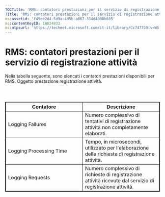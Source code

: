 ```yaml
---
TOCTitle: 'RMS: contatori prestazioni per il servizio di registrazione attività'
Title: 'RMS: contatori prestazioni per il servizio di registrazione attività'
ms:assetid: 'f49ee2d4-5d9a-4d5b-a867-334d4008b605'
ms:contentKeyID: 18824833
ms:mtpsurl: 'https://technet.microsoft.com/it-it/library/Cc747739(v=WS.10)'
---
```


RMS: contatori prestazioni per il servizio di registrazione attività
====================================================================

Nella tabella seguente, sono elencati i contatori prestazioni disponibili per RMS. Oggetto prestazione registrazione attività.

###  

 
<table style="border:1px solid black;">
<colgroup>
<col width="50%" />
<col width="50%" />
</colgroup>
<thead>
<tr class="header">
<th style="border:1px solid black;" >Contatore</th>
<th style="border:1px solid black;" >Descrizione</th>
</tr>
</thead>
<tbody>
<tr class="odd">
<td style="border:1px solid black;">Logging Failures</td>
<td style="border:1px solid black;">Numero complessivo di tentativi di registrazione attività non completamente elaborati.</td>
</tr>
<tr class="even">
<td style="border:1px solid black;">Logging Processing Time</td>
<td style="border:1px solid black;">Tempo, in microsecondi, utilizzato per l'elaborazione delle richieste di registrazione attività.</td>
</tr>
<tr class="odd">
<td style="border:1px solid black;">Logging Requests</td>
<td style="border:1px solid black;">Numero complessivo di richieste di registrazione attività ricevute dal servizio di registrazione attività.</td>
</tr>
</tbody>
</table>
